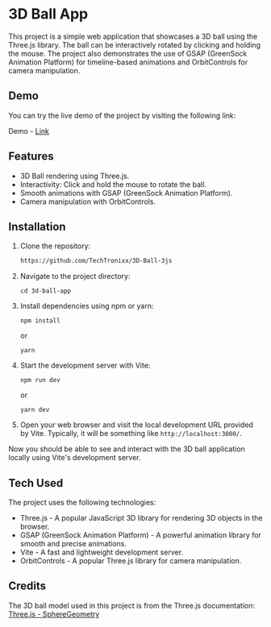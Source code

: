# 3D Ball App

This project is a simple web application that showcases a 3D ball using the Three.js library. The ball can be interactively rotated by clicking and holding the mouse. The project also demonstrates the use of GSAP (GreenSock Animation Platform) for timeline-based animations and OrbitControls for camera manipulation.

## Demo

You can try the live demo of the project by visiting the following link:

Demo - [Link](https://3dball.vercel.app/)

## Features

- 3D Ball rendering using Three.js.
- Interactivity: Click and hold the mouse to rotate the ball.
- Smooth animations with GSAP (GreenSock Animation Platform).
- Camera manipulation with OrbitControls.

## Installation

1. Clone the repository:

   ```bash
   https://github.com/TechTronixx/3D-Ball-3js
   ```

2. Navigate to the project directory:

   `cd 3d-ball-app`

3. Install dependencies using npm or yarn:

   `npm install`

   or

   `yarn`

4. Start the development server with Vite:

   `npm run dev`

   or

   `yarn dev`

5. Open your web browser and visit the local development URL provided by Vite. Typically, it will be something like `http://localhost:3000/`.

Now you should be able to see and interact with the 3D ball application locally using Vite's development server.

## Tech Used

The project uses the following technologies:

- Three.js - A popular JavaScript 3D library for rendering 3D objects in the browser.
- GSAP (GreenSock Animation Platform) - A powerful animation library for smooth and precise animations.
- Vite - A fast and lightweight development server.
- OrbitControls - A popular Three.js library for camera manipulation.

## Credits

The 3D ball model used in this project is from the Three.js documentation: [Three.js - SphereGeometry](https://threejs.org/docs/?q=sph#api/en/geometries/SphereGeometry)

